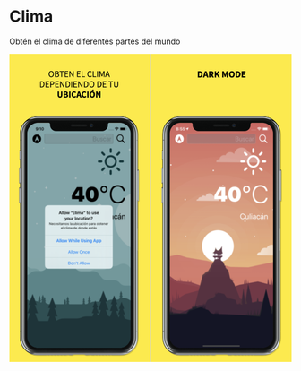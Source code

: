 

#  Clima


Obtén el clima de diferentes partes del mundo

![App Brewery Banner](Documentation/screen1.png)
